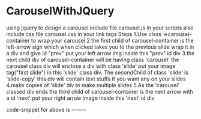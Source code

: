 # CarouselWithJQuery
using jquery to design a carousel
include file carousel.js in your scripts also
include css file carousel.css in your link tags
Steps
1.Use class =>carousel-container to wrap your carousel
2.the first child of carousel-container is the left-arrow sign which when clicked takes you to the previous slide
wrap it in a div and give id "prev" put your left arrow img inside this "prev" id div 
3.the next child div of carousel-container will be having class 'carousel' the carousel class div will enclose a div with
class 'slide' put your image tag("first slide") in this 'slide' class div. The secondChild of class 'slide' is 'slide-copy'
this div will contain text stuffs if you want any on your slides
4.make copies of 'slide' div to make multiple slides 
5.As the 'carousel' classed div ends the third child of carousel-container is the next arrow with a id 'next' put your right arrow image
inside this 'next' id div


code-snippet for above is ------
<div class="carousel-container">
<div id="prev">
<img src=""><!-- this is where you place your left arrow image or a svg-->
</div>
<div class="carousel">
<div class="slide">
<img src=""><!--put your first slide image here --> 
<div class="slide-copy">
<!-- In this section you can put text stuffs if you want any on your slides -->
</div>
<div class="slide">
<img src=""><!--put your second slide image here --> 
<div class="slide-copy">
<!-- In this section you can put text stuffs if you want any on your slides -->
</div>
</div>
<div id="next">
<img src=""><!-- this is where you place your right arrow image or a svg-->
</div>
</div>
